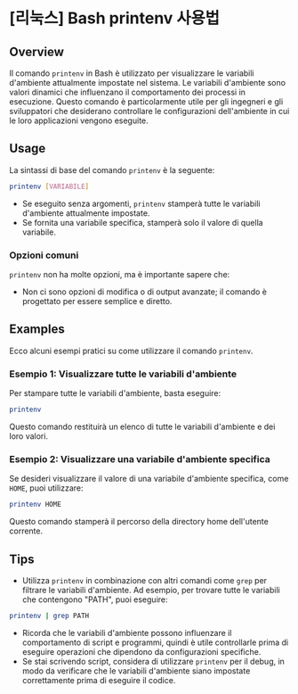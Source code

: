 # [리눅스] Bash printenv 사용법

## Overview
Il comando `printenv` in Bash è utilizzato per visualizzare le variabili d'ambiente attualmente impostate nel sistema. Le variabili d'ambiente sono valori dinamici che influenzano il comportamento dei processi in esecuzione. Questo comando è particolarmente utile per gli ingegneri e gli sviluppatori che desiderano controllare le configurazioni dell'ambiente in cui le loro applicazioni vengono eseguite.

## Usage
La sintassi di base del comando `printenv` è la seguente:

```bash
printenv [VARIABILE]
```

- Se eseguito senza argomenti, `printenv` stamperà tutte le variabili d'ambiente attualmente impostate.
- Se fornita una variabile specifica, stamperà solo il valore di quella variabile.

### Opzioni comuni
`printenv` non ha molte opzioni, ma è importante sapere che:
- Non ci sono opzioni di modifica o di output avanzate; il comando è progettato per essere semplice e diretto.

## Examples
Ecco alcuni esempi pratici su come utilizzare il comando `printenv`.

### Esempio 1: Visualizzare tutte le variabili d'ambiente
Per stampare tutte le variabili d'ambiente, basta eseguire:

```bash
printenv
```

Questo comando restituirà un elenco di tutte le variabili d'ambiente e dei loro valori.

### Esempio 2: Visualizzare una variabile d'ambiente specifica
Se desideri visualizzare il valore di una variabile d'ambiente specifica, come `HOME`, puoi utilizzare:

```bash
printenv HOME
```

Questo comando stamperà il percorso della directory home dell'utente corrente.

## Tips
- Utilizza `printenv` in combinazione con altri comandi come `grep` per filtrare le variabili d'ambiente. Ad esempio, per trovare tutte le variabili che contengono "PATH", puoi eseguire:

```bash
printenv | grep PATH
```

- Ricorda che le variabili d'ambiente possono influenzare il comportamento di script e programmi, quindi è utile controllarle prima di eseguire operazioni che dipendono da configurazioni specifiche.
- Se stai scrivendo script, considera di utilizzare `printenv` per il debug, in modo da verificare che le variabili d'ambiente siano impostate correttamente prima di eseguire il codice.